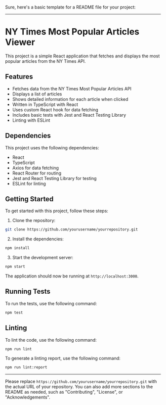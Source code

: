 Sure, here's a basic template for a README file for your project:

---

# NY Times Most Popular Articles Viewer

This project is a simple React application that fetches and displays the most popular articles from the NY Times API.

## Features

- Fetches data from the NY Times Most Popular Articles API
- Displays a list of articles
- Shows detailed information for each article when clicked
- Written in TypeScript with React
- Uses custom React hook for data fetching
- Includes basic tests with Jest and React Testing Library
- Linting with ESLint

## Dependencies

This project uses the following dependencies:

- React
- TypeScript
- Axios for data fetching
- React Router for routing
- Jest and React Testing Library for testing
- ESLint for linting

## Getting Started

To get started with this project, follow these steps:

1. Clone the repository:

```bash
git clone https://github.com/yourusername/yourrepository.git
```

2. Install the dependencies:

```bash
npm install
```

3. Start the development server:

```bash
npm start
```

The application should now be running at `http://localhost:3000`.

## Running Tests

To run the tests, use the following command:

```bash
npm test
```

## Linting

To lint the code, use the following command:

```bash
npm run lint
```

To generate a linting report, use the following command:

```bash
npm run lint:report
```

---

Please replace `https://github.com/yourusername/yourrepository.git` with the actual URL of your repository. You can also add more sections to the README as needed, such as "Contributing", "License", or "Acknowledgements".